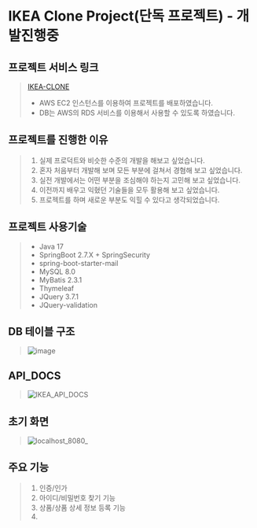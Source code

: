 # IKEA Clone Project(단독 프로젝트) - 개발진행중

## 프로젝트 서비스 링크
> [IKEA-CLONE](http://ec2-3-34-125-99.ap-northeast-2.compute.amazonaws.com:8080/)
> + AWS EC2 인스턴스를 이용하여 프로젝트를 배포하였습니다.
> + DB는 AWS의 RDS 서비스를 이용해서 사용할 수 있도록 하였습니다.

## 프로젝트를 진행한 이유
>1. 실제 프로덕트와 비슷한 수준의 개발을 해보고 싶었습니다.
>2. 혼자 처음부터 개발해 보며 모든 부분에 걸쳐서 경혐해 보고 싶었습니다.
>3. 실전 개발에서는 어떤 부분을 조심해야 하는지 고민해 보고 싶었습니다.
>4. 이전까지 배우고 익혔던 기술들을 모두 활용해 보고 싶었습니다.
>5. 프로젝트를 하며 새로운 부분도 익힐 수 있다고 생각되었습니다.

## 프로젝트 사용기술
>+ Java 17
>+ SpringBoot 2.7.X + SpringSecurity
>+ spring-boot-starter-mail
>+ MySQL 8.0
>+ MyBatis 2.3.1
>+ Thymeleaf
>+ JQuery 3.7.1
>+ JQuery-validation

## DB 테이블 구조
> ![image](https://github.com/chobolevel/ikea/assets/104749958/496c4b31-6e9a-4b5e-bb94-7142e0a39566)

## API_DOCS
> ![IKEA_API_DOCS](https://github.com/chobolevel/ikea/assets/104749958/95eb7efc-c2b5-4230-b955-5d235fc32230)

## 초기 화면
> ![localhost_8080_](https://github.com/chobolevel/ikea/assets/104749958/f2c12eaa-43d5-497b-ab96-c120a3217b80)


## 주요 기능
>
> 1. 인증/인가
> 2. 아이디/비밀번호 찾기 기능
> 3. 상품/상품 상세 정보 등록 기능
> 4. 